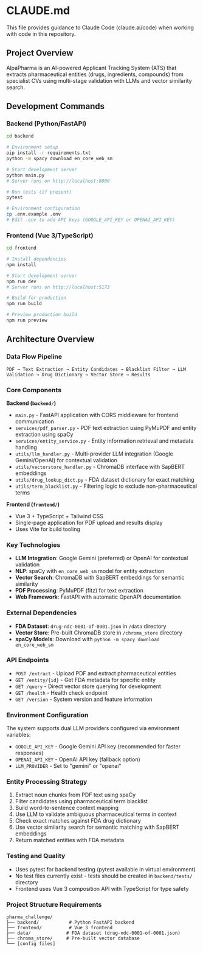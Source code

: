 # CLAUDE.md

This file provides guidance to Claude Code (claude.ai/code) when working with code in this repository.

## Project Overview

AlpaPharma is an AI-powered Applicant Tracking System (ATS) that extracts pharmaceutical entities (drugs, ingredients, compounds) from specialist CVs using multi-stage validation with LLMs and vector similarity search.

## Development Commands

### Backend (Python/FastAPI)

```bash
cd backend

# Environment setup
pip install -r requirements.txt
python -m spacy download en_core_web_sm

# Start development server
python main.py
# Server runs on http://localhost:8000

# Run tests (if present)
pytest

# Environment configuration
cp .env.example .env
# Edit .env to add API keys (GOOGLE_API_KEY or OPENAI_API_KEY)
```

### Frontend (Vue 3/TypeScript)

```bash
cd frontend

# Install dependencies
npm install

# Start development server
npm run dev
# Server runs on http://localhost:5173

# Build for production
npm run build

# Preview production build
npm run preview
```

## Architecture Overview

### Data Flow Pipeline
```
PDF → Text Extraction → Entity Candidates → Blacklist Filter → LLM Validation → Drug Dictionary → Vector Store → Results
```

### Core Components

**Backend (`backend/`)**
- `main.py` - FastAPI application with CORS middleware for frontend communication
- `services/pdf_parser.py` - PDF text extraction using PyMuPDF and entity extraction using spaCy
- `services/entity_service.py` - Entity information retrieval and metadata handling
- `utils/llm_handler.py` - Multi-provider LLM integration (Google Gemini/OpenAI) for contextual validation
- `utils/vectorstore_handler.py` - ChromaDB interface with SapBERT embeddings
- `utils/drug_lookup_dict.py` - FDA dataset dictionary for exact matching
- `utils/term_blacklist.py` - Filtering logic to exclude non-pharmaceutical terms

**Frontend (`frontend/`)**
- Vue 3 + TypeScript + Tailwind CSS
- Single-page application for PDF upload and results display
- Uses Vite for build tooling

### Key Technologies
- **LLM Integration**: Google Gemini (preferred) or OpenAI for contextual validation
- **NLP**: spaCy with `en_core_web_sm` model for entity extraction
- **Vector Search**: ChromaDB with SapBERT embeddings for semantic similarity
- **PDF Processing**: PyMuPDF (fitz) for text extraction
- **Web Framework**: FastAPI with automatic OpenAPI documentation

### External Dependencies
- **FDA Dataset**: `drug-ndc-0001-of-0001.json` in `/data` directory
- **Vector Store**: Pre-built ChromaDB store in `/chroma_store` directory
- **spaCy Models**: Download with `python -m spacy download en_core_web_sm`

### API Endpoints
- `POST /extract` - Upload PDF and extract pharmaceutical entities
- `GET /entity/{id}` - Get FDA metadata for specific entity
- `GET /query` - Direct vector store querying for development
- `GET /health` - Health check endpoint
- `GET /version` - System version and feature information

### Environment Configuration
The system supports dual LLM providers configured via environment variables:
- `GOOGLE_API_KEY` - Google Gemini API key (recommended for faster responses)
- `OPENAI_API_KEY` - OpenAI API key (fallback option)
- `LLM_PROVIDER` - Set to "gemini" or "openai"

### Entity Processing Strategy
1. Extract noun chunks from PDF text using spaCy
2. Filter candidates using pharmaceutical term blacklist
3. Build word-to-sentence context mapping
4. Use LLM to validate ambiguous pharmaceutical terms in context
5. Check exact matches against FDA drug dictionary
6. Use vector similarity search for semantic matching with SapBERT embeddings
7. Return matched entities with FDA metadata

### Testing and Quality
- Uses pytest for backend testing (pytest available in virtual environment)
- No test files currently exist - tests should be created in `backend/tests/` directory
- Frontend uses Vue 3 composition API with TypeScript for type safety

### Project Structure Requirements
```
pharma_challenge/
├── backend/           # Python FastAPI backend
├── frontend/          # Vue 3 frontend
├── data/             # FDA dataset (drug-ndc-0001-of-0001.json)
├── chroma_store/     # Pre-built vector database
└── [config files]
```